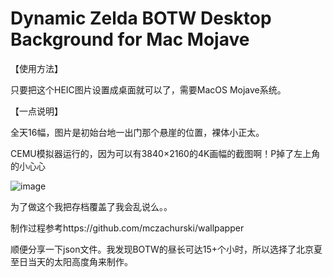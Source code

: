 # Dynamic Zelda BOTW Desktop Background for Mac Mojave

【使用方法】

只要把这个HEIC图片设置成桌面就可以了，需要MacOS Mojave系统。



【一点说明】

全天16幅，图片是初始台地一出门那个悬崖的位置，裸体小正太。

CEMU模拟器运行的，因为可以有3840×2160的4K画幅的截图啊！P掉了左上角的小心心

![image](https://github.com/Jarry-Wong/Dynamic-Zelda-BOTW-Desktop-Background-for-Mac-Mojave/blob/master/processed-screenshot/am9.png)

为了做这个我把存档覆盖了我会乱说么。。


制作过程参考https://github.com/mczachurski/wallpapper

顺便分享一下json文件。我发现BOTW的昼长可达15+个小时，所以选择了北京夏至日当天的太阳高度角来制作。

